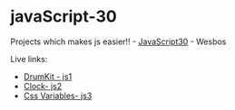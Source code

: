 # javaScript-30
Projects which makes js easier!! - <a href="">JavaScript30</a> - Wesbos


Live links:
<ul>
    <li><a href="https://js30-projects.netlify.app/drumkit-js1/">DrumKit - js1</a></li>
    <li><a href="https://js30-projects.netlify.app/clock-js2/">Clock- js2</a></li>
    <li><a href="https://js30-projects.netlify.app/css_variables-js3/">Css Variables- js3</a></li>
</ul>

